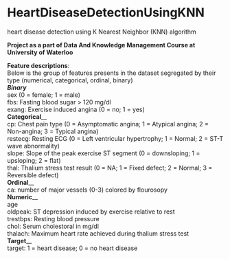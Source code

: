 # HeartDiseaseDetectionUsingKNN <br />
heart disease detection using K Nearest Neighbor (KNN) algorithm <br />

**Project as a part of Data And Knowledge Management Course at University of Waterloo** <br />

**Feature descriptions**:<br />
Below is the group of features presents in the dataset segregated by their type (numerical, categorical, ordinal, binary) <br />
**_Binary_** <br />
sex (0 = female; 1 = male) <br />
fbs: Fasting blood sugar > 120 mg/dl <br />
exang: Exercise induced angina (0 = no; 1 = yes) <br />
**Categorical**__ <br />
cp: Chest pain type (0 = Asymptomatic angina; 1 = Atypical angina; 2 = Non-angina; 3 = Typical angina) <br />
restecg: Resting ECG (0 = Left ventricular hypertrophy; 1 = Normal; 2 = ST-T wave abnormality) <br />
slope: Slope of the peak exercise ST segment (0 = downsloping; 1 = upsloping; 2 = flat) <br />
thal: Thalium stress test result (0 = NA; 1 = Fixed defect; 2 = Normal; 3 = Reversible defect) <br />
**Ordinal**__ <br />
ca: number of major vessels (0-3) colored by flourosopy <br />
**Numeric**__ <br />
age <br />
oldpeak: ST depression induced by exercise relative to rest <br />
trestbps: Resting blood pressure <br />
chol: Serum cholestoral in mg/dl <br />
thalach: Maximum heart rate achieved during thalium stress test <br />
**Target**__ <br />
target: 1 = heart disease; 0 = no heart disease <br />
